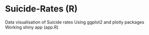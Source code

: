 # Suicide-Rates (R)
Data visualisation of Suicide rates 
Using ggplot2 and plotly packages
Working shiny app (app.R)
